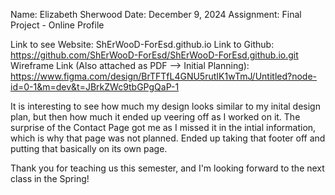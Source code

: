 Name: Elizabeth Sherwood
Date: December 9, 2024
Assignment: Final Project - Online Profile


Link to see Website: ShErWooD-ForEsd.github.io
Link to Github: https://github.com/ShErWooD-ForEsd/ShErWooD-ForEsd.github.io.git
Wireframe Link (Also attached as PDF --> Initial Planning): https://www.figma.com/design/BrTFTfL4GNU5rutIK1wTmJ/Untitled?node-id=0-1&m=dev&t=JBrkZWc9tbGPgQaP-1

It is interesting to see how much my design looks similar to my inital design plan, but then how much it ended up veering off as I worked on it. The surprise of the Contact Page got me as I missed it in the intial information, which is why that page was not planned. Ended up taking that footer off and putting that basically on its own page.

Thank you for teaching us this semester, and I'm looking forward to the next class in the Spring!